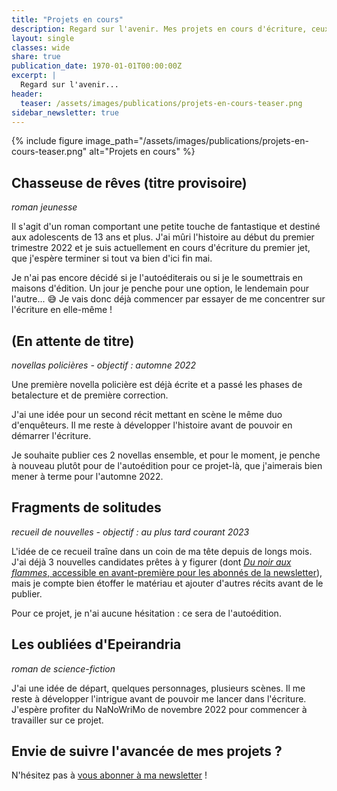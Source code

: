 ```yaml
---
title: "Projets en cours"
description: Regard sur l'avenir. Mes projets en cours d'écriture, ceux à paraître, ceux qui attendent que les autres leur laissent la place...
layout: single
classes: wide
share: true
publication_date: 1970-01-01T00:00:00Z
excerpt: |
  Regard sur l'avenir...
header:
  teaser: /assets/images/publications/projets-en-cours-teaser.png
sidebar_newsletter: true
---
```


{% include figure image_path="/assets/images/publications/projets-en-cours-teaser.png" alt="Projets en cours" %}

## Chasseuse de rêves (titre provisoire)

*roman jeunesse*

Il s'agit d'un roman comportant une petite touche de fantastique et destiné aux adolescents de 13 ans et plus. J'ai mûri l'histoire au début du premier trimestre 2022 et je suis actuellement en cours d'écriture du premier jet, que j'espère terminer si tout va bien d'ici fin mai.

Je n'ai pas encore décidé si je l'autoéditerais ou si je le soumettrais en maisons d'édition. Un jour je penche pour une option, le lendemain pour l'autre... 😅 Je vais donc déjà commencer par essayer de me concentrer sur l'écriture en elle-même&nbsp;!


## (En attente de titre)

*novellas policières - objectif&nbsp;: automne 2022*

Une première novella policière est déjà écrite et a passé les phases de betalecture et de première correction.

J'ai une idée pour un second récit mettant en scène le même duo d'enquêteurs. Il me reste à développer l'histoire avant de pouvoir en démarrer l'écriture.

Je souhaite publier ces 2 novellas ensemble, et pour le moment, je penche à nouveau plutôt pour de l'autoédition pour ce projet-là, que j'aimerais bien mener à terme pour l'automne 2022.


## Fragments de solitudes

*recueil de nouvelles - objectif&nbsp;: au plus tard courant 2023*

L'idée de ce recueil traîne dans un coin de ma tête depuis de longs mois. J'ai déjà 3 nouvelles candidates prêtes à y figurer (dont [*Du noir aux flammes*, accessible en avant-première pour les abonnés de la newsletter](/bonus#textes-à-télécharger)), mais je compte bien étoffer le matériau et ajouter d'autres récits avant de le publier.

Pour ce projet, je n'ai aucune hésitation&nbsp;: ce sera de l'autoédition.


## Les oubliées d'Epeirandria

*roman de science-fiction*

J'ai une idée de départ, quelques personnages, plusieurs scènes. Il me reste à développer l'intrigue avant de pouvoir me lancer dans l'écriture. J'espère profiter du NaNoWriMo de novembre 2022 pour commencer à travailler sur ce projet.



## Envie de suivre l'avancée de mes projets&nbsp;?

N'hésitez pas à <a href="{{ '/bonus' | relative_url }}">vous abonner à ma newsletter</a>&nbsp;!

